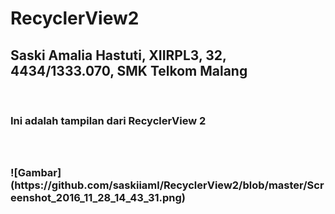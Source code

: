 # RecyclerView2
<h2>Saski Amalia Hastuti, XIIRPL3, 32, 4434/1333.070, SMK Telkom Malang</h2>
<br><h3>Ini adalah tampilan dari RecyclerView 2<h3></br>
<br>![Gambar](https://github.com/saskiiaml/RecyclerView2/blob/master/Screenshot_2016_11_28_14_43_31.png)
